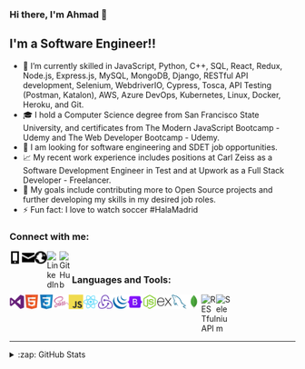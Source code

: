 ### Hi there, I'm Ahmad 👋



## I'm a Software Engineer!!

- 🌱 I’m currently skilled in JavaScript, Python, C++, SQL, React, Redux, Node.js, Express.js, MySQL, MongoDB, Django, RESTful API development, Selenium, WebdriverIO, Cypress, Tosca, API Testing (Postman, Katalon), AWS, Azure DevOps, Kubernetes, Linux, Docker, Heroku, and Git.
- 🎓 I hold a Computer Science degree from San Francisco State University, and certificates from The Modern JavaScript Bootcamp - Udemy and The Web Developer Bootcamp - Udemy.
- 🎯 I am looking for software engineering and SDET job opportunities.
- 📈 My recent work experience includes positions at Carl Zeiss as a Software Development Engineer in Test and at Upwork as a Full Stack Developer - Freelancer.
- 🥅 My goals include contributing more to Open Source projects and further developing my skills in my desired job roles.
- ⚡ Fun fact: I love to watch soccer #HalaMadrid


### Connect with me:
[<img align="left" alt="Phone" width="22px" src="https://raw.githubusercontent.com/iconic/open-iconic/master/svg/phone.svg" />][phone]
[<img align="left" alt="Email" width="22px" src="https://raw.githubusercontent.com/iconic/open-iconic/master/svg/envelope-closed.svg" />][email]
[<img align="left" alt="Website" width="22px" src="https://raw.githubusercontent.com/iconic/open-iconic/master/svg/globe.svg" />][website]
[<img align="left" alt="LinkedIn" width="22px" src="https://simpleicons.org/icons/linkedin.svg" />][linkedin]
[<img align="left" alt="GitHub" width="22px" src="https://simpleicons.org/icons/github.svg" />][github]

[phone]: tel:+14693210894
[email]: mailto:afghan.ahmadmujtaba@gmail.com
[website]: https://ahmadafghan.com/
[linkedin]: https://linkedin.com/in/ahmadafghan
[github]: https://github.com/ahmadcr7

<br />

### Languages and Tools:



[<img align="left" alt="Visual Studio Code" width="26px" src="https://raw.githubusercontent.com/devicons/devicon/master/icons/visualstudio/visualstudio-plain.svg" />][webdevplaylist]
[<img align="left" alt="HTML5" width="26px" src="https://raw.githubusercontent.com/devicons/devicon/master/icons/html5/html5-original.svg" />][webdevplaylist]
[<img align="left" alt="CSS3" width="26px" src="https://raw.githubusercontent.com/devicons/devicon/master/icons/css3/css3-original.svg" />][cssplaylist]
[<img align="left" alt="Sass" width="26px" src="https://raw.githubusercontent.com/devicons/devicon/master/icons/sass/sass-original.svg" />][cssplaylist]
[<img align="left" alt="JavaScript" width="26px" src="https://raw.githubusercontent.com/devicons/devicon/master/icons/javascript/javascript-original.svg" />][jsplaylist]
[<img align="left" alt="React" width="26px" src="https://raw.githubusercontent.com/devicons/devicon/master/icons/react/react-original.svg" />][webdevplaylist]
[<img align="left" alt="Redux" width="26px" src="https://raw.githubusercontent.com/devicons/devicon/master/icons/redux/redux-original.svg" />][webdevplaylist]
[<img align="left" alt="jQuery" width="26px" src="https://raw.githubusercontent.com/devicons/devicon/master/icons/jquery/jquery-original.svg" />][webdevplaylist]
[<img align="left" alt="Bootstrap" width="26px" src="https://raw.githubusercontent.com/devicons/devicon/master/icons/bootstrap/bootstrap-original.svg" />][webdevplaylist]
[<img align="left" alt="Node.js" width="26px" src="https://raw.githubusercontent.com/devicons/devicon/master/icons/nodejs/nodejs-original.svg" />][webdevplaylist]
[<img align="left" alt="Express.js" width="26px" src="https://raw.githubusercontent.com/devicons/devicon/master/icons/express/express-original.svg" />][webdevplaylist]
[<img align="left" alt="MySQL" width="26px" src="https://raw.githubusercontent.com/devicons/devicon/master/icons/mysql/mysql-original.svg" />][webdevplaylist]
[<img align="left" alt="MongoDB" width="26px" src="https://raw.githubusercontent.com/devicons/devicon/master/icons/mongodb/mongodb-original.svg" />][webdevplaylist]
[<img align="left" alt="RESTful API" width="26px" src="https://img.icons8.com/office/16/000000/api-settings.png"/>][webdevplaylist]
[<img align="left" alt="Selenium" width="26px" src="https://img.icons8.com/fluency/26/000000/selenium-test-automation.png" />][webdevplaylist]



<br />
<br />

<br />
<br />

---









<details>
  <summary>:zap: GitHub Stats</summary>

  <img align="left" alt="codeSTACKr's GitHub Stats" src="https://github-readme-stats.codestackr.vercel.app/api?username=AhmadCR7&show_icons=true&hide_border=true" />

</details>




[instagram]: https://www.instagram.com/ahmad_afghan25
[linkedin]: https://www.linkedin.com/in/ahmad-afghan-6a6951176
[webdevplaylist]: https://www.youtube.com/playlist?list=PLkwxH9e_vrAJ0WbEsFA9W3I1W-g_BTsbt
[jsplaylist]: https://www.youtube.com/playlist?list=PLkwxH9e_vrALRJKu7wfXby3MKeflhTu6B
[cssplaylist]: https://www.youtube.com/playlist?list=PLkwxH9e_vrALSdvZuEh6gqQdmDoDIoqz4
